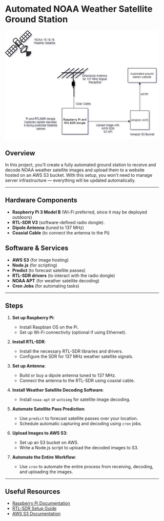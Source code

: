 # Automated NOAA Weather Satellite Ground Station
![NOAA Weather Satellite GS](https://github.com/Sayapatri/RTL-SDR-Satellite-Weather-Station/blob/main/img/Emcwci4U0AEnE2g.jpg)
## Overview

In this project, you'll create a fully automated ground station to receive and decode NOAA weather satellite images and upload them to a website hosted on an AWS S3 bucket. With this setup, you won't need to manage server infrastructure — everything will be updated automatically.

---

## Hardware Components

- **Raspberry Pi 3 Model B** (Wi-Fi preferred, since it may be deployed outdoors)
- **RTL-SDR V3** (software-defined radio dongle).
- **Dipole Antenna** (tuned to 137 MHz)
- **Coaxial Cable** (to connect the antenna to the Pi)

## Software & Services

- **AWS S3** (for image hosting)
- **Node.js** (for scripting)
- **Predict** (to forecast satellite passes)
- **RTL-SDR drivers** (to interact with the radio dongle)
- **NOAA APT** (for weather satellite decoding)
- **Cron Jobs** (for automating tasks)

---

## Steps

1. **Set up Raspberry Pi**:
   - Install Raspbian OS on the Pi.
   - Set up Wi-Fi connectivity (optional if using Ethernet).
   
2. **Install RTL-SDR**:
   - Install the necessary RTL-SDR libraries and drivers.
   - Configure the SDR for 137 MHz weather satellite signals.

3. **Set up Antenna**:
   - Build or buy a dipole antenna tuned to 137 MHz.
   - Connect the antenna to the RTL-SDR using coaxial cable.

4. **Install Weather Satellite Decoding Software**:
   - Install `noaa-apt` or `wxtoimg` for satellite image decoding.

5. **Automate Satellite Pass Prediction**:
   - Use `predict` to forecast satellite passes over your location.
   - Schedule automatic capturing and decoding using `cron` jobs.

6. **Upload Images to AWS S3**:
   - Set up an S3 bucket on AWS.
   - Write a Node.js script to upload the decoded images to S3.

7. **Automate the Entire Workflow**:
   - Use `cron` to automate the entire process from receiving, decoding, and uploading the images.

---

## Useful Resources

- [Raspberry Pi Documentation](https://www.raspberrypi.org/documentation/)
- [RTL-SDR Setup Guide](https://www.rtl-sdr.com/rtl-sdr-quick-start-guide/)
- [AWS S3 Documentation](https://aws.amazon.com/s3/)
